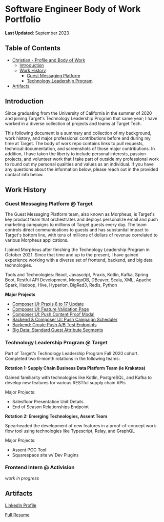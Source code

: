 # Software Engineer Body of Work Portfolio
**Last Updated**: September 2023
## Table of Contents
- [Christian - Profile and Body of Work](#christian-vasquez-leon---body-of-work)
    - [Introduction](#introduction)
    - [Work History](#work-history)
        - [Guest Messaging Platform](#guest-messaging-platform--target)
        - [Technology Leadership Program](#technology-leadership-program--target)
- [Artifacts](#artifacts)

## Introduction
Since graduating from the University of California in the summer of 2020 and joining Target's Technology Leadership 
Program that same year; I have worked in a diverse collection of projects and teams at Target Tech. 

This following document is a summary and collection of my background, work history, and major professional contributions before and
during my time at Target. The body of work repo contains links to pull requests, technical documentation, and screenshots 
of those major contributions. In addition, I have taken the liberty to include personal interests, passion projects, and 
volunteer work that I take part of outside my professional work to round out my personal qualities and values as an 
individual. If you have any questions about the information below, please reach out in the provided contact info below. 

## Work History

### Guest Messaging Platform @ Target
The Guest Messaging Platform team, also known as Morpheus, is Target's key product team that orchestrates and deploys
personalize email and push marketing campaigns to millions of Target guests every day. The team controls direct communications
to guests and has substantial impact to Target's bottom line, with tens of millions of dollars of revenue correlated to 
various Morpheus applications.

I joined Morpheus after finishing the Technology Leadership Program in October 2021. Since that time and up to the present, 
I have gained experience working with a diverse set of frontend, backend, and big data technologies. 

Tools and Technologies: React, Javascript, Praxis, Kotlin, Kafka, Spring Boot, Restful API Development, MongoDB, DBeaver,
Scala, XML, Apache Spark, Hadoop, Hive, Hyperion, BigRed3, Redis, Python

**Major Projects**
- [Composer UI: Praxis 8 to 17 Update](Contributions/Guest-Messaging-Platform/composer_ui_praxis_update.md)
- [Composer UI: Feature Validation Page](Contributions/Guest-Messaging-Platform/composer_ui_feature_validation_page.md)
- [Composer UI: Push Content Proof Modal](Contributions/Guest-Messaging-Platform/composer_ui_push_content_proofs.md)
- [Backend & Composer UI: Push Campaign Scheduler](Contributions/Guest-Messaging-Platform/backend_push_campaign_scheduler.md)
- [Backend: Create Push A/B Test Endpoints](Contributions/Guest-Messaging-Platform/backend_create_push_ab_test_endpoints.md)
- [Big Data: Standard Guest Attribute Segments](Contributions/Guest-Messaging-Platform/big_data_sga_segments.md)
 

### Technology Leadership Program @ Target
Part of Target's Technology Leadership Program Fall 2020 cohort. Completed two 6-month rotations in the following teams: 

**Rotation 1: Supply Chain Business Data Platform Team (ie Krakatoa)**

Gained familiarity with technologies like Kotlin, PostgreSQL, and Kafka to develop new features for various RESTful supply chain APIs

Major Projects:
- Salesfloor Presentation Unit Details
- End of Season Relationships Endpoint

**Rotation 2: Emerging Technologies, Assent Team**

Spearheaded the development of new features in a proof-of-concept work-flow tool using technologies like Typescript, Relay, and GraphQL

Major Projects: 
- Assent POC Tool
- Squarespace site w/ Dev Plugins

### Frontend Intern @ Activision
*work in progress*

## Artifacts
[LinkedIn Profile](https://www.linkedin.com/in/cvleon/)

[Full Resume](assets/Christian_Vasquez_Resume_2023.pdf)
